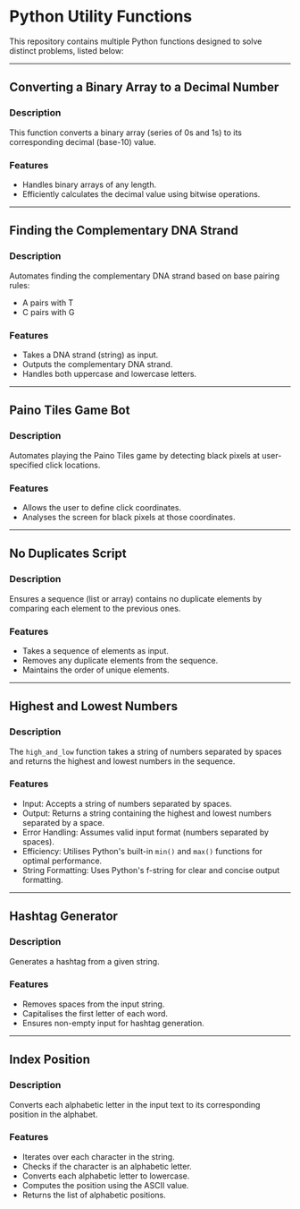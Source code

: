 <!DOCTYPE html>
<html lang="en">
<head>
  <meta charset="UTF-8">
  <meta name="viewport" content="width=device-width, initial-scale=1.0">
</head>
<body>

  <h1>Python Utility Functions</h1>

  <p>This repository contains multiple Python functions designed to solve distinct problems, listed below:</p>

  <hr>

  <h2>Converting a Binary Array to a Decimal Number</h2>

  <h3>Description</h3>

  <p>This function converts a binary array (series of 0s and 1s) to its corresponding decimal (base-10) value.</p>

  <h3>Features</h3>

  <ul>
    <li>Handles binary arrays of any length.</li>
    <li>Efficiently calculates the decimal value using bitwise operations.</li>
  </ul>

  <hr>

  <h2>Finding the Complementary DNA Strand</h2>

  <h3>Description</h3>

  <p>Automates finding the complementary DNA strand based on base pairing rules:</p>
  <ul>
    <li>A pairs with T</li>
    <li>C pairs with G</li>
  </ul>

  <h3>Features</h3>

  <ul>
    <li>Takes a DNA strand (string) as input.</li>
    <li>Outputs the complementary DNA strand.</li>
    <li>Handles both uppercase and lowercase letters.</li>
  </ul>

  <hr>

  <h2>Paino Tiles Game Bot</h2>

  <h3>Description</h3>

  <p>Automates playing the Paino Tiles game by detecting black pixels at user-specified click locations.</p>

  <h3>Features</h3>

  <ul>
    <li>Allows the user to define click coordinates.</li>
    <li>Analyses the screen for black pixels at those coordinates.</li>
  </ul>

  <hr>

  <h2>No Duplicates Script</h2>

  <h3>Description</h3>

  <p>Ensures a sequence (list or array) contains no duplicate elements by comparing each element to the previous ones.</p>

  <h3>Features</h3>

  <ul>
    <li>Takes a sequence of elements as input.</li>
    <li>Removes any duplicate elements from the sequence.</li>
    <li>Maintains the order of unique elements.</li>
  </ul>

  <hr>

  <h2>Highest and Lowest Numbers</h2>

  <h3>Description</h3>

  <p>The <code>high_and_low</code> function takes a string of numbers separated by spaces and returns the highest and lowest numbers in the sequence.</p>

  <h3>Features</h3>

  <ul>
    <li>Input: Accepts a string of numbers separated by spaces.</li>
    <li>Output: Returns a string containing the highest and lowest numbers separated by a space.</li>
    <li>Error Handling: Assumes valid input format (numbers separated by spaces).</li>
    <li>Efficiency: Utilises Python's built-in <code>min()</code> and <code>max()</code> functions for optimal performance.</li>
    <li>String Formatting: Uses Python's f-string for clear and concise output formatting.</li>
  </ul>

  <hr>

  <h2>Hashtag Generator</h2>

  <h3>Description</h3>

  <p>Generates a hashtag from a given string.</p>

  <h3>Features</h3>

  <ul>
    <li>Removes spaces from the input string.</li>
    <li>Capitalises the first letter of each word.</li>
    <li>Ensures non-empty input for hashtag generation.</li>
  </ul>

  <hr>

  <h2>Index Position</h2>

  <h3>Description</h3>

  <p>Converts each alphabetic letter in the input text to its corresponding position in the alphabet.</p>

  <h3>Features</h3>

  <ul>
    <li>Iterates over each character in the string.</li>
    <li>Checks if the character is an alphabetic letter.</li>
    <li>Converts each alphabetic letter to lowercase.</li>
    <li>Computes the position using the ASCII value.</li>
    <li>Returns the list of alphabetic positions.</li>
  </ul>

</body>
</html>

